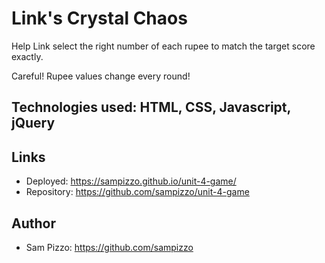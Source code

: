 # Link's Crystal Chaos
Help Link select the right number of each rupee to match the target score exactly.

Careful! Rupee values change every round!

## Technologies used: HTML, CSS, Javascript, jQuery

## Links

- Deployed: https://sampizzo.github.io/unit-4-game/
- Repository: https://github.com/sampizzo/unit-4-game

## Author

- Sam Pizzo: https://github.com/sampizzo
